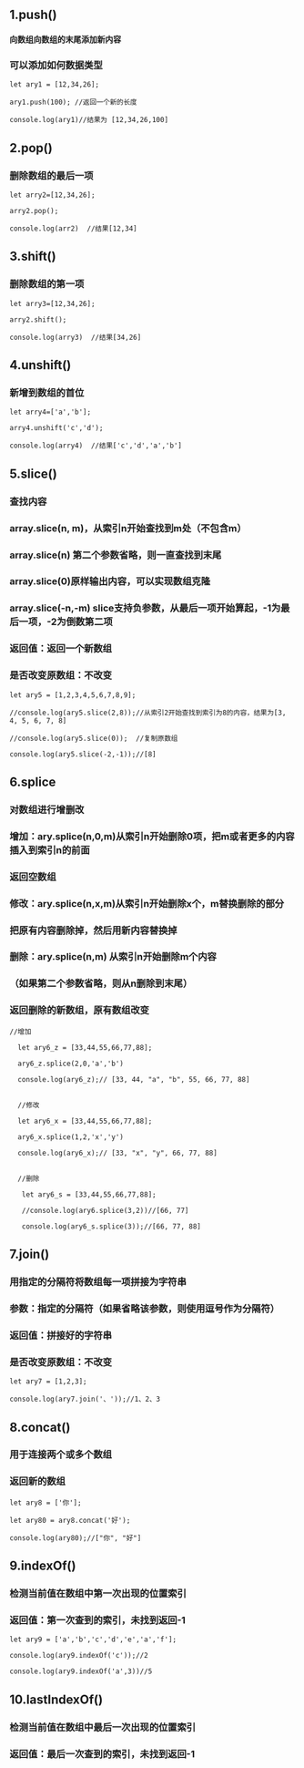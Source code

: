 ## 1.push()
#### 向数组向数组的末尾添加新内容
### 可以添加如何数据类型
```
let ary1 = [12,34,26];

ary1.push(100); //返回一个新的长度 

console.log(ary1)//结果为 [12,34,26,100]
```

## 2.pop()
### 删除数组的最后一项
```
let arry2=[12,34,26];

arry2.pop();

console.log(arr2)  //结果[12,34]
```

## 3.shift()
### 删除数组的第一项
```
let arry3=[12,34,26];

arry2.shift();

console.log(arry3)  //结果[34,26]
```

## 4.unshift()
### 新增到数组的首位
```
let arry4=['a','b'];

arry4.unshift('c','d');

console.log(arry4)  //结果['c','d','a','b']
```

## 5.slice()
###  查找内容
### array.slice(n, m)，从索引n开始查找到m处（不包含m）
### array.slice(n) 第二个参数省略，则一直查找到末尾
### array.slice(0)原样输出内容，可以实现数组克隆
### array.slice(-n,-m) slice支持负参数，从最后一项开始算起，-1为最后一项，-2为倒数第二项
### 返回值：返回一个新数组
### 是否改变原数组：不改变
```
let ary5 = [1,2,3,4,5,6,7,8,9]; 

//console.log(ary5.slice(2,8));//从索引2开始查找到索引为8的内容，结果为[3, 4, 5, 6, 7, 8] 

//console.log(ary5.slice(0));  //复制原数组

console.log(ary5.slice(-2,-1));//[8]
```

## 6.splice
### 对数组进行增删改
### 增加：ary.splice(n,0,m)从索引n开始删除0项，把m或者更多的内容插入到索引n的前面
### 返回空数组
### 修改：ary.splice(n,x,m)从索引n开始删除x个，m替换删除的部分
### 把原有内容删除掉，然后用新内容替换掉
### 删除：ary.splice(n,m) 从索引n开始删除m个内容
### （如果第二个参数省略，则从n删除到末尾）
### 返回删除的新数组，原有数组改变
```
//增加

  let ary6_z = [33,44,55,66,77,88];

  ary6_z.splice(2,0,'a','b')

  console.log(ary6_z);// [33, 44, "a", "b", 55, 66, 77, 88]

 
  //修改

  let ary6_x = [33,44,55,66,77,88];

  ary6_x.splice(1,2,'x','y')

  console.log(ary6_x);// [33, "x", "y", 66, 77, 88]

 
  //删除

   let ary6_s = [33,44,55,66,77,88];

   //console.log(ary6.splice(3,2))//[66, 77]

   console.log(ary6_s.splice(3));//[66, 77, 88]
```

## 7.join()
### 用指定的分隔符将数组每一项拼接为字符串
### 参数：指定的分隔符（如果省略该参数，则使用逗号作为分隔符）
### 返回值：拼接好的字符串
### 是否改变原数组：不改变
```
let ary7 = [1,2,3];

console.log(ary7.join('、'));//1、2、3
```

## 8.concat()
### 用于连接两个或多个数组
### 返回新的数组
```
let ary8 = ['你'];

let ary80 = ary8.concat('好');

console.log(ary80);//["你", "好"]
```

## 9.indexOf()
### 检测当前值在数组中第一次出现的位置索引
### 返回值：第一次查到的索引，未找到返回-1
```
let ary9 = ['a','b','c','d','e','a','f'];   

console.log(ary9.indexOf('c'));//2

console.log(ary9.indexOf('a',3))//5
```

## 10.lastIndexOf()
### 检测当前值在数组中最后一次出现的位置索引
### 返回值：最后一次查到的索引，未找到返回-1
